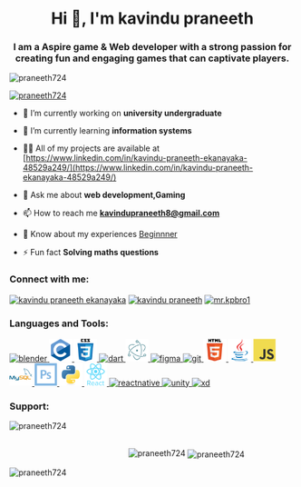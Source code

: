 <h1 align="center">Hi 👋, I'm kavindu praneeth</h1>
<h3 align="center">I am a Aspire game & Web developer with a strong passion for creating fun and engaging games that can captivate players.</h3>

<p align="left"> <img src="https://komarev.com/ghpvc/?username=praneeth724&label=Profile%20views&color=0e75b6&style=flat" alt="praneeth724" /> </p>

<p align="left"> <a href="https://github.com/ryo-ma/github-profile-trophy"><img src="https://github-profile-trophy.vercel.app/?username=praneeth724" alt="praneeth724" /></a> </p>

- 🔭 I’m currently working on **university undergraduate**

- 🌱 I’m currently learning **information systems**

- 👨‍💻 All of my projects are available at [https://www.linkedin.com/in/kavindu-praneeth-ekanayaka-48529a249/](https://www.linkedin.com/in/kavindu-praneeth-ekanayaka-48529a249/)

- 💬 Ask me about **web development,Gaming**

- 📫 How to reach me **kavindupraneeth8@gmail.com**

- 📄 Know about my experiences [Beginnner](Beginnner)

- ⚡ Fun fact **Solving maths questions**

<h3 align="left">Connect with me:</h3>
<p align="left">
<a href="https://linkedin.com/in/kavindu praneeth ekanayaka" target="blank"><img align="center" src="https://raw.githubusercontent.com/rahuldkjain/github-profile-readme-generator/master/src/images/icons/Social/linked-in-alt.svg" alt="kavindu praneeth ekanayaka" height="30" width="40" /></a>
<a href="https://fb.com/kavindu praneeth" target="blank"><img align="center" src="https://raw.githubusercontent.com/rahuldkjain/github-profile-readme-generator/master/src/images/icons/Social/facebook.svg" alt="kavindu praneeth" height="30" width="40" /></a>
<a href="https://www.youtube.com/c/mr.kpbro1" target="blank"><img align="center" src="https://raw.githubusercontent.com/rahuldkjain/github-profile-readme-generator/master/src/images/icons/Social/youtube.svg" alt="mr.kpbro1" height="30" width="40" /></a>
</p>

<h3 align="left">Languages and Tools:</h3>
<p align="left"> <a href="https://www.blender.org/" target="_blank" rel="noreferrer"> <img src="https://download.blender.org/branding/community/blender_community_badge_white.svg" alt="blender" width="40" height="40"/> </a> <a href="https://www.cprogramming.com/" target="_blank" rel="noreferrer"> <img src="https://raw.githubusercontent.com/devicons/devicon/master/icons/c/c-original.svg" alt="c" width="40" height="40"/> </a> <a href="https://www.w3schools.com/css/" target="_blank" rel="noreferrer"> <img src="https://raw.githubusercontent.com/devicons/devicon/master/icons/css3/css3-original-wordmark.svg" alt="css3" width="40" height="40"/> </a> <a href="https://dart.dev" target="_blank" rel="noreferrer"> <img src="https://www.vectorlogo.zone/logos/dartlang/dartlang-icon.svg" alt="dart" width="40" height="40"/> </a> <a href="https://www.electronjs.org" target="_blank" rel="noreferrer"> <img src="https://raw.githubusercontent.com/devicons/devicon/master/icons/electron/electron-original.svg" alt="electron" width="40" height="40"/> </a> <a href="https://www.figma.com/" target="_blank" rel="noreferrer"> <img src="https://www.vectorlogo.zone/logos/figma/figma-icon.svg" alt="figma" width="40" height="40"/> </a> <a href="https://git-scm.com/" target="_blank" rel="noreferrer"> <img src="https://www.vectorlogo.zone/logos/git-scm/git-scm-icon.svg" alt="git" width="40" height="40"/> </a> <a href="https://www.w3.org/html/" target="_blank" rel="noreferrer"> <img src="https://raw.githubusercontent.com/devicons/devicon/master/icons/html5/html5-original-wordmark.svg" alt="html5" width="40" height="40"/> </a> <a href="https://www.java.com" target="_blank" rel="noreferrer"> <img src="https://raw.githubusercontent.com/devicons/devicon/master/icons/java/java-original.svg" alt="java" width="40" height="40"/> </a> <a href="https://developer.mozilla.org/en-US/docs/Web/JavaScript" target="_blank" rel="noreferrer"> <img src="https://raw.githubusercontent.com/devicons/devicon/master/icons/javascript/javascript-original.svg" alt="javascript" width="40" height="40"/> </a> <a href="https://www.mysql.com/" target="_blank" rel="noreferrer"> <img src="https://raw.githubusercontent.com/devicons/devicon/master/icons/mysql/mysql-original-wordmark.svg" alt="mysql" width="40" height="40"/> </a> <a href="https://www.photoshop.com/en" target="_blank" rel="noreferrer"> <img src="https://raw.githubusercontent.com/devicons/devicon/master/icons/photoshop/photoshop-line.svg" alt="photoshop" width="40" height="40"/> </a> <a href="https://www.python.org" target="_blank" rel="noreferrer"> <img src="https://raw.githubusercontent.com/devicons/devicon/master/icons/python/python-original.svg" alt="python" width="40" height="40"/> </a> <a href="https://reactjs.org/" target="_blank" rel="noreferrer"> <img src="https://raw.githubusercontent.com/devicons/devicon/master/icons/react/react-original-wordmark.svg" alt="react" width="40" height="40"/> </a> <a href="https://reactnative.dev/" target="_blank" rel="noreferrer"> <img src="https://reactnative.dev/img/header_logo.svg" alt="reactnative" width="40" height="40"/> </a> <a href="https://unity.com/" target="_blank" rel="noreferrer"> <img src="https://www.vectorlogo.zone/logos/unity3d/unity3d-icon.svg" alt="unity" width="40" height="40"/> </a> <a href="https://www.adobe.com/products/xd.html" target="_blank" rel="noreferrer"> <img src="https://cdn.worldvectorlogo.com/logos/adobe-xd.svg" alt="xd" width="40" height="40"/> </a> </p>

<h3 align="left">Support:</h3>
<p><a href="https://www.buymeacoffee.com/praneeth724"> <img align="left" src="https://cdn.buymeacoffee.com/buttons/v2/default-yellow.png" height="50" width="210" alt="praneeth724" /></a></p><br><br>

<p><img align="left" src="https://github-readme-stats.vercel.app/api/top-langs?username=praneeth724&show_icons=true&locale=en&layout=compact" alt="praneeth724" /></p>

<p>&nbsp;<img align="center" src="https://github-readme-stats.vercel.app/api?username=praneeth724&show_icons=true&locale=en" alt="praneeth724" /></p>

<p><img align="center" src="https://github-readme-streak-stats.herokuapp.com/?user=praneeth724&" alt="praneeth724" /></p>
